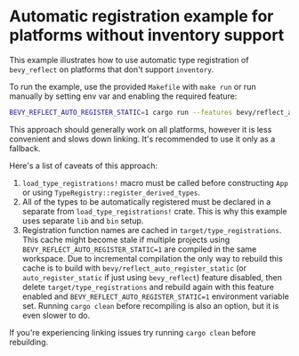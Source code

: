 # Automatic registration example for platforms without inventory support

This example illustrates how to use automatic type registration of `bevy_reflect` on platforms that don't support `inventory`.

To run the example, use the provided `Makefile` with `make run` or run manually by setting env var and enabling the required feature:
```sh
BEVY_REFLECT_AUTO_REGISTER_STATIC=1 cargo run --features bevy/reflect_auto_register_static
```
This approach should generally work on all platforms, however it is less convenient and slows down linking. It's recommended to use it only as a fallback.

Here's a list of caveats of this approach:
1. `load_type_registrations!` macro must be called before constructing `App` or using `TypeRegistry::register_derived_types`.
2. All of the types to be automatically registered must be declared in a separate from `load_type_registrations!` crate. This is why this example uses separate `lib` and `bin` setup.
3. Registration function names are cached in `target/type_registrations`. This cache might become stale if multiple projects using `BEVY_REFLECT_AUTO_REGISTER_STATIC=1` are compiled in the same workspace. Due to incremental compilation the only way to rebuild this cache is to build with `bevy/reflect_auto_register_static` (or `auto_register_static` if just using `bevy_reflect`) feature disabled, then delete `target/type_registrations` and rebuild again with this feature enabled and `BEVY_REFLECT_AUTO_REGISTER_STATIC=1` environment variable set. Running `cargo clean` before recompiling is also an option, but it is even slower to do.

If you're experiencing linking issues try running `cargo clean` before rebuilding. 
